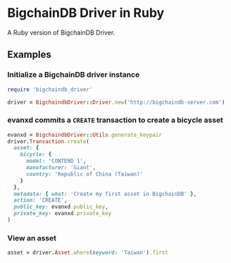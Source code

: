 # BigchainDB Driver in Ruby
A Ruby version of BigchainDB Driver.

## Examples
### Initialize a BigchainDB driver instance
```ruby
require 'bigchaindb_driver'

driver = BigchaindbDriver::Driver.new('http://bigchaindb-server.com')
```

### evanxd commits a `CREATE` transaction to create a bicycle asset
```ruby
evanxd = BigchaindbDriver::Utils.generate_keypair
driver.Transaction.create(
  asset: {
    bicycle: {
      model: 'CONTEND 1',
      manufacturer: 'Giant',
      country: 'Republic of China (Taiwan)'
    }
  },
  metadata: { what: 'Create my first asset in BigchainDB' },
  action: 'CREATE',
  public_key: evanxd.public_key,
  private_key: evanxd.private_key
)
```

### View an asset
```ruby
asset = driver.Asset.where(keyword: 'Taiwan').first
```
